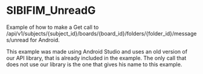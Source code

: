 SIBIFIM_UnreadG
===================

Example of how to make a Get call to /api/v1/subjects/{subject_id}/boards/{board_id}/folders/{folder_id}/messages/unread for Android.

This example was made using Android Studio and uses an old version of our API library, that is already included in the example. The only call that does not use our library is the one that gives his name to this example.



